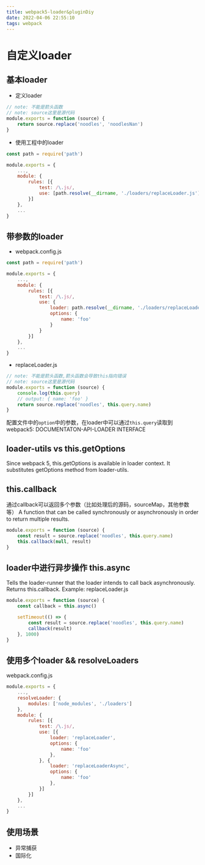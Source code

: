 ```yaml
---
title: webpack5-loader&pluginDiy
date: 2022-04-06 22:55:10
tags: webpack
---
```

# 自定义loader
## 基本loader
* 定义loader
<!-- more -->
``` javascript
// note: 不能是箭头函数
// note: source这里是源代码
module.exports = function (source) {
    return source.replace('noodles', 'noodlesNan')
}
```

* 使用工程中的loader
``` javascript
const path = require('path')

module.exports = {
    ...,
    module: {
        rules: [{
            test: /\.js/,
            use: [path.resolve(__dirname, './loaders/replaceLoader.js')]
        }]
    },
    ...
}
```
## 带参数的loader
* webpack.config.js
``` javascript
const path = require('path')

module.exports = {
    ...,
    module: {
        rules: [{
            test: /\.js/,
            use: {
                loader: path.resolve(__dirname, './loaders/replaceLoader.js'),
                options: {
                    name: 'foo'
                }
            }
        }]
    },
    ...
}
```
* replaceLoader.js
``` javascript
// note: 不能是箭头函数,箭头函数会导致this指向错误
// note: source这里是源代码
module.exports = function (source) {
    console.log(this.query)
    // output: { name: 'foo' }
    return source.replace('noodles', this.query.name)
}
```
配置文件中的`option`中的参数，在loader中可以通过`this.query`读取到
webpack5: DOCUMENTATON-API-LOADER INTERFACE
## loader-utils vs this.getOptions
Since webpack 5, this.getOptions is available in loader context. It substitutes getOptions method from loader-utils.
## this.callback
通过callback可以返回多个参数（比如处理后的源码，sourceMap，其他参数等）
A function that can be called synchronously or asynchronously in order to return multiple results.
``` javascript
module.exports = function (source) {
    const result = source.replace('noodles', this.query.name)
    this.callback(null, result)
}
```
## loader中进行异步操作 this.async
Tells the loader-runner that the loader intends to call back asynchronously. Returns this.callback.
Example: replaceLoader.js
``` javascript
module.exports = function (source) {
    const callback = this.async()

    setTimeout(() => {
        const result = source.replace('noodles', this.query.name)
        callback(result)
    }, 1000)
}
```
## 使用多个loader && resolveLoaders
webpack.config.js
``` javascript
module.exports = {
    ...,
    resolveLoader: {
        modules: ['node_modules', './loaders']
    },
    module: {
        rules: [{
            test: /\.js/,
            use: [{
                loader: 'replaceLoader',
                options: {
                    name: 'foo'
                },
            }, {
                loader: 'replaceLoaderAsync',
                options: {
                    name: 'foo'
                },
            }]
        }]
    },
    ...
}
```
## 使用场景
* 异常捕获
* 国际化